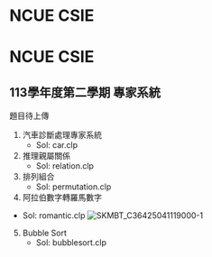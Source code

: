 # NCUE CSIE
# NCUE CSIE
## 113學年度第二學期 專家系統
題目待上傳
1. 汽車診斷處理專家系統
    - Sol: car.clp
2.  推理親屬關係
    - Sol: relation.clp
3.  排列組合
    - Sol: permutation.clp
4. 阿拉伯數字轉羅馬數字
  - Sol: romantic.clp
![SKMBT_C36425041119000-1](https://github.com/user-attachments/assets/ff96c809-3934-400a-97d7-b176a4dc408b)
5. Bubble Sort
    - Sol: bubblesort.clp
